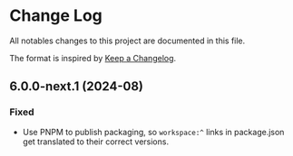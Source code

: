 # Change Log

All notables changes to this project are documented in this file.

The format is inspired by [Keep a Changelog].

[Keep a Changelog]: https://keepachangelog.com/en/1.0.0/

## 6.0.0-next.1 (2024-08)

### Fixed

 - Use PNPM to publish packaging, so `workspace:^` links in package.json get translated to their correct versions.
